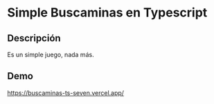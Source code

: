 # Simple Buscaminas en Typescript

## Descripción

Es un simple juego, nada más.

## Demo

https://buscaminas-ts-seven.vercel.app/